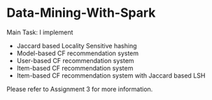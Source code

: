 # Data-Mining-With-Spark


Main Task: I implement
- Jaccard based Locality Sensitive hashing
- Model-based CF recommendation system
- User-based CF recommendation system
- Item-based CF recommendation system
- Item-based CF recommendation system with Jaccard based LSH

Please refer to Assignment 3 for more information.